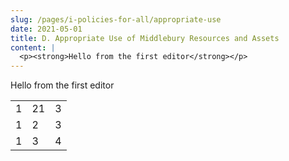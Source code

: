 ```yaml
---
slug: /pages/i-policies-for-all/appropriate-use
date: 2021-05-01
title: D. Appropriate Use of Middlebury Resources and Assets
content: |
  <p><strong>Hello from the first editor</strong></p>
---
```

Hello from the first editor

<table><tbody><tr><td>1</td><td>21</td><td>3</td></tr><tr><td>1</td><td>2</td><td>3</td></tr><tr><td>1</td><td>3</td><td>4</td></tr></tbody></table>